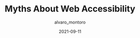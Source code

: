 ---
author: alvaro_montoro
date: 2021-09-11
permalink: false
tags:
  - accessibility
  - meta
target_url: https://alvaromontoro.com/blog/67989/myths-about-web-accessibility
title: Myths About Web Accessibility
---